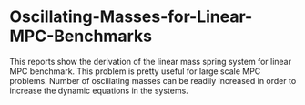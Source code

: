# Oscillating-Masses-for-Linear-MPC-Benchmarks

This reports show the derivation of the linear mass spring system for linear MPC benchmark. This problem is pretty useful for large scale MPC problems. Number of oscillating masses can be readily increased in order to increase the dynamic equations in the systems. 

